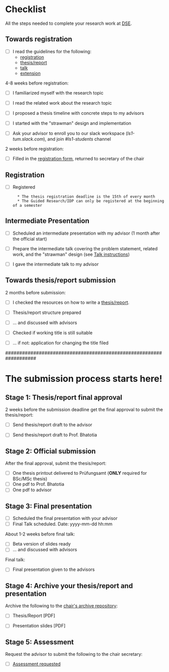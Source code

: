 # Checklist

All the steps needed to complete your research work at [DSE](https://dse.in.tum.de/).

## Towards registration

* [ ] I read the guidelines for the following:
    - [registration](registration/README.md)
    - [thesis/report](thesis-report/README.md)
    - [talk](talk/README.md)
    - [extension](extension/README.md)
    
4-8 weeks before registration:
* [ ] I familiarized myself with the research topic
* [ ] I read the related work about the research topic
* [ ] I proposed a thesis timeline with concrete steps to my advisors
* [ ] I started with the "strawman" design and implementation
* [ ] Ask your advisor to enroll you to our slack workspace
      (*ls1-tum.slack.com*), and join *#ls1-students* channel


2 weeks before registration:
* [ ] Filled in the [registration form](registration/README.md), returned to
      secretary of the chair

## Registration

* [ ] Registered 

        * The thesis registration deadline is the 15th of every month
        * The Guided Research/IDP can only be registered at the beginning of a semester

## Intermediate Presentation

* [ ] Scheduled an intermediate presentation with my advisor (1 month after the
      official start)
* [ ] Prepare the intermediate talk covering  the problem statement, related
      work, and the "strawman" design (see [Talk instructions](talk/README.md))
* [ ] I gave the intermediate talk to my advisor


## Towards thesis/report submission

2 months before submission:
* [ ] I checked the resources on how to write a
      [thesis/report](thesis-report/README.md).
* [ ] Thesis/report structure prepared
* [ ] ... and discussed with advisors
* [ ] Checked if working title is still suitable
* [ ] ... if not: application for changing the title filed


###################################################################
# The submission process starts here!

## Stage 1: Thesis/report final approval

2 weeks before the submission deadline get the final approval to submit the
thesis/report:
* [ ] Send thesis/report draft to the advisor
* [ ] Send thesis/report draft to Prof. Bhatotia


## Stage 2: Official submission

After the final approval, submit the thesis/report:
* [ ] One thesis printout delivered to Prüfungsamt (**ONLY** required for BSc/MSc thesis)
* [ ] One pdf to Prof. Bhatotia
* [ ] One pdf to advisor

## Stage 3: Final presentation

* [ ] Scheduled the final presentation with your advisor
* [ ] Final Talk scheduled. Date: yyyy-mm-dd hh:mm

About 1-2 weeks before final talk:
* [ ] Beta version of slides ready
* [ ] ... and discussed with advisors

Final talk:
* [ ] Final presentation given to the advisors


## Stage 4: Archive your thesis/report and presentation

Archive the following to the [chair's archive repository](https://github.com/TUM-DSE/research-work-archive):
* [ ] Thesis/Report [PDF]
* [ ] Presentation slides [PDF]


## Stage 5: Assessment

Request the advisor to submit the following to the chair secretary:
* [ ] [Assessment requested](README.md#Assessment)
